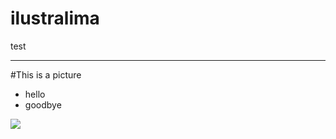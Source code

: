 # ilustralima
test



-----



#This is a picture
- hello
- goodbye



![](http://contosdunne.com/wp-content/uploads/2014/09/portfolio.jpg)
